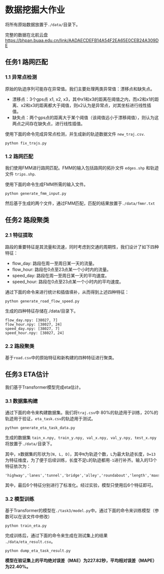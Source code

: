# 数据挖掘大作业

将所有原始数据放置于`./data/`目录下。

完整的数据在北航云盘 https://bhpan.buaa.edu.cn/link/AADAECDEFB14A54F2EA65E0CEB24A309DE 

## 任务1 路网匹配

### 1.1 异常点检测

原始的轨迹序列可能存在异常值。我们主要处理两类异常值：漂移点和缺失点。

- 漂移点：3个gps点 x1, x2, x3，其中x1和x3的距离在阈值之内，而x2和x1的距离、x2和x3的距离都大于阈值，则x2认为是异常点，对其坐标进行线性插值。
- 缺失点：两个gps点的距离大于某个阈值（该阈值远小于漂移阈值），则认为这两点之间存在缺失点，进行线性插值。

使用下面的命令完成异常点检测，并生成新的轨迹数据文件 `new_traj.csv`.

```
python fix_trajs.py
```

### 1.2 路网匹配

我们使用FMM进行路网匹配。FMM的输入包括路网的拓扑文件 `edges.shp` 和轨迹文件 `trips.shp`.

使用下面的命令生成FMM所需的输入文件。

```
python generate_fmm_input.py
```

然后基于生成的两个文件，通过FMM匹配，匹配的结果放置于`./data/fmmr.txt`

## 任务2 路段聚类

### 2.1 特征提取

路段的重要特征是其流量和流速，同时考虑到交通的周期性，我们设计了如下四种特征：

- flow_day: 路段在周一至周日某一天的流量。
- flow_hour: 路段在0点至23点某一个小时内的流量。
- speed_day: 路段在周一至周日某一天的平均速度。
- speed_hour: 路段在0点至23点某一个小时内的平均速度。

通过下面的命令来进行统计和插值填补，从而得到上述四种特征：

```
python generate_road_flow_speed.py
```

生成的四种特征存储在./data/目录下。

```
flow_day.npy: [38027, 7]
flow_hour.npy: [38027, 24]
speed_day.npy: [38027, 7]
speed_hour.npy: [38027, 24]
```

### 2.2 路段聚类

基于`road.csv`中的原始特征和新构建的四种特征进行聚类。

## 任务3 ETA估计

我们基于Transformer模型完成eta估计。

### 3.1 数据集构建

通过下面的命令来构建数据集。我们将`traj.csv`中 80%的轨迹用于训练，20%的轨迹用于验证，`eta_task.csv`的轨迹用于测试。

```
python generate_eta_task_data.py
```

生成的数据集 `tain_x.npy, train_y.npy, val_x.npy, val_y.npy, test_x.npy`将放置于`./data/`目录下。

其中，x数据集的形状为`[N, L, D]`，其中`N`为轨迹个数，`L`为最大轨迹长度，`D=13`为特征维度，为了便于后续训练，长度不足`L`的轨迹都用`-1`进行补齐。输入的13个特征依次为：

```
'highway','lanes','tunnel','bridge','alley','roundabout','length','maxspeed','width','flow_day','flow_hout','speed_day','speed_hour'
```

其中，最后6个特征分别进行了标准化。经过实验，模型只使用后6个特征即可。

### 3.2 模型训练

基于Transformer的模型在`./task3/model.py`中。通过下面的命令来训练模型（参数可以在该文件中修改）

```
python train_eta.py
```

完成训练后，通过下面的命令来生成在测试集上的结果 `./data/eta_result.csv`。

```
python dump_eta_task_result.py
```

**模型在验证集上的平均绝对误差（MAE）为227.82秒，平均相对误差（MAPE）为22.40%。**

